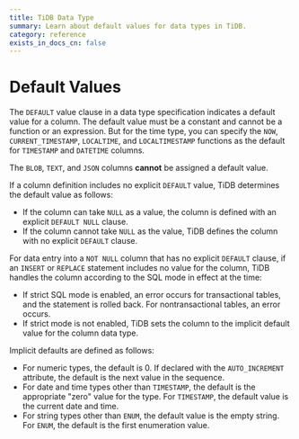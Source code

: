 ```yaml
---
title: TiDB Data Type
summary: Learn about default values for data types in TiDB.
category: reference
exists_in_docs_cn: false
---
```


# Default Values

The `DEFAULT` value clause in a data type specification indicates a default value for a column. The default value must be a constant and cannot be a function or an expression. But for the time type, you can specify the `NOW`, `CURRENT_TIMESTAMP`, `LOCALTIME`, and `LOCALTIMESTAMP` functions as the default for `TIMESTAMP` and `DATETIME` columns.

The `BLOB`, `TEXT`, and `JSON` columns __cannot__ be assigned a default value.

If a column definition includes no explicit `DEFAULT` value, TiDB determines the default value as follows:

- If the column can take `NULL` as a value, the column is defined with an explicit `DEFAULT NULL` clause.
- If the column cannot take `NULL` as the value, TiDB defines the column with no explicit `DEFAULT` clause.

For data entry into a `NOT NULL` column that has no explicit `DEFAULT` clause, if an `INSERT` or `REPLACE` statement includes no value for the column, TiDB handles the column according to the SQL mode in effect at the time:

- If strict SQL mode is enabled, an error occurs for transactional tables, and the statement is rolled back. For nontransactional tables, an error occurs.
- If strict mode is not enabled, TiDB sets the column to the implicit default value for the column data type.

Implicit defaults are defined as follows:

- For numeric types, the default is 0. If declared with the `AUTO_INCREMENT` attribute, the default is the next value in the sequence.
- For date and time types other than `TIMESTAMP`, the default is the appropriate "zero" value for the type. For `TIMESTAMP`, the default value is the current date and time.
- For string types other than `ENUM`, the default value is the empty string. For `ENUM`, the default is the first enumeration value.

